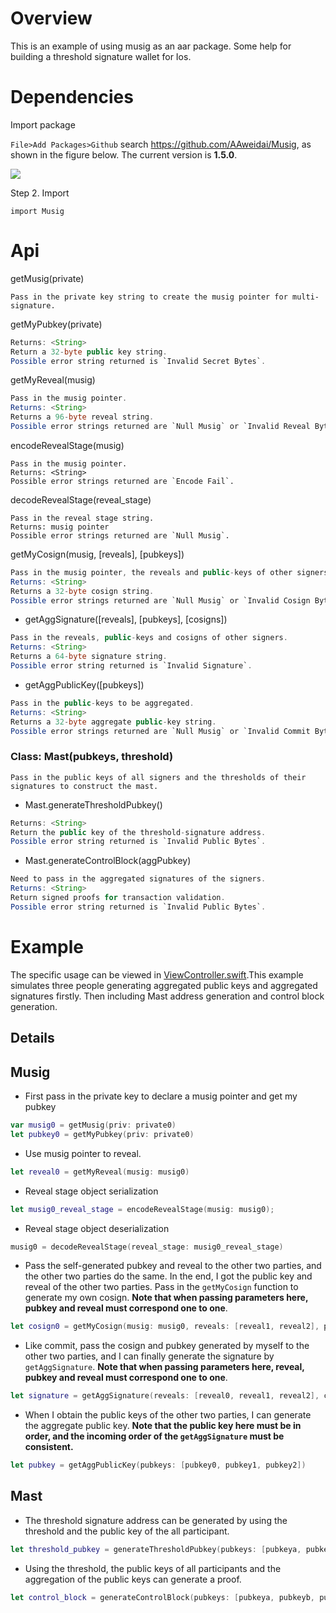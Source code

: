 # Overview

This is an example of using musig as an aar package. Some help for building a threshold signature wallet for Ios.

# Dependencies

Import package

`File>Add Packages>Github` search https://github.com/AAweidai/Musig, as shown in the figure below. The current version is **1.5.0**.

![](https://cdn.jsdelivr.net/gh/AAweidai/PictureBed@master/taproot/16329983286771632998328618.png)

Step 2. Import
```
import Musig
```

# Api
getMusig(private)
```
Pass in the private key string to create the musig pointer for multi-signature.
```
getMyPubkey(private)

```java
Returns: <String>
Return a 32-byte public key string.
Possible error string returned is `Invalid Secret Bytes`.
```
getMyReveal(musig)

```java
Pass in the musig pointer.
Returns: <String>
Returns a 96-byte reveal string.
Possible error strings returned are `Null Musig` or `Invalid Reveal Bytes`.
```
encodeRevealStage(musig)

~~~
Pass in the musig pointer.
Returns: <String>
Possible error strings returned are `Encode Fail`.
~~~

decodeRevealStage(reveal_stage)

~~~
Pass in the reveal stage string.
Returns: musig pointer
Possible error strings returned are `Null Musig`.
~~~

getMyCosign(musig, [reveals], [pubkeys])

```java
Pass in the musig pointer, the reveals and public-keys of other signers.
Returns: <String>
Returns a 32-byte cosign string.
Possible error strings returned are `Null Musig` or `Invalid Cosign Bytes`.
```
- getAggSignature([reveals], [pubkeys], [cosigns])
```java
Pass in the reveals, public-keys and cosigns of other signers.
Returns: <String>
Returns a 64-byte signature string.
Possible error string returned is `Invalid Signature`.
```
- getAggPublicKey([pubkeys])
```java
Pass in the public-keys to be aggregated.
Returns: <String>
Returns a 32-byte aggregate public-key string.
Possible error strings returned are `Null Musig` or `Invalid Commit Bytes`.
```

### Class: Mast(pubkeys, threshold)

```
Pass in the public keys of all signers and the thresholds of their signatures to construct the mast.
```
- Mast.generateThresholdPubkey()
```java
Returns: <String>
Return the public key of the threshold-signature address.
Possible error string returned is `Invalid Public Bytes`.
```
- Mast.generateControlBlock(aggPubkey)
```java
Need to pass in the aggregated signatures of the signers.
Returns: <String>
Return signed proofs for transaction validation.
Possible error string returned is `Invalid Public Bytes`.
```

# Example

The specific usage can be viewed in [ViewController.swift](MusigDemo/ViewController.swift).This example simulates three people generating aggregated public keys and aggregated signatures firstly. Then including Mast address generation and control block generation.

## Details

## Musig

- First pass in the private key to declare a musig pointer and get my pubkey

~~~swift
var musig0 = getMusig(priv: private0)
let pubkey0 = getMyPubkey(priv: private0)
~~~

- Use musig pointer to  reveal.

~~~swift
let reveal0 = getMyReveal(musig: musig0)
~~~

- Reveal stage object serialization

~~~swift
let musig0_reveal_stage = encodeRevealStage(musig: musig0);
~~~

- Reveal stage object deserialization

~~~swift
musig0 = decodeRevealStage(reveal_stage: musig0_reveal_stage)
~~~

- Pass the self-generated pubkey and reveal to the other two parties, and the other two parties do the same. In the end, I got the public key and reveal of the other two parties. Pass in the `getMyCosign` function to generate my own cosign. **Note that when passing parameters here, pubkey and reveal must correspond one to one**.

~~~swift
let cosign0 = getMyCosign(musig: musig0, reveals: [reveal1, reveal2], pubkeys: [pubkey1, pubkey2])
~~~

- Like commit, pass the cosign and pubkey generated by myself to the other two parties, and I can finally generate the signature by `getAggSignature`. **Note that when passing parameters here, reveal, pubkey and reveal must correspond one to one**.

~~~swift
let signature = getAggSignature(reveals: [reveal0, reveal1, reveal2], cosigns: [cosign0, cosign1, cosign2], pubkeys: [pubkey0, pubkey1, pubkey2])
~~~

- When I obtain the public keys of the other two parties, I can generate the aggregate public key. **Note that the public key here must be in order, and the incoming order of the `getAggSignature` must be consistent.**

~~~swift
let pubkey = getAggPublicKey(pubkeys: [pubkey0, pubkey1, pubkey2])
~~~

## Mast

- The threshold signature address can be generated by using the threshold and the public key of the all participant.

~~~swift
let threshold_pubkey = generateThresholdPubkey(pubkeys: [pubkeya, pubkeyb, pubkeyc], threshold: 2);
~~~

- Using the threshold, the public keys of all participants and the aggregation of the public keys can generate a proof.

~~~swift
let control_block = generateControlBlock(pubkeys: [pubkeya, pubkeyb, pubkeyc], threshold: 2, agg_pubkey: pubkeyab)
~~~





